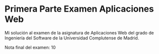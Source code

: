 # Primera Parte Examen Aplicaciones Web
Mi solución al examen de la asignatura de Aplicaciones Web del grado de Ingeniería del Software de la Universidad Complutense de Madrid.

Nota final del examen: 10
